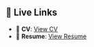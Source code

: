 ## 🔗 Live Links

- 📄 **CV**: [View CV]([https://shriguruu.github.io/WebTech/Lab1/cv/](https://gshriguruu-cv.netlify.app/))
- 📄 **Resume**: [View Resume]([https://shriguruu.github.io/WebTech/Lab1/resume/](https://gshriguruu-resume.netlify.app/))


